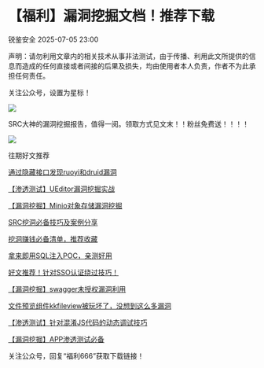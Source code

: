 #  【福利】漏洞挖掘文档！推荐下载  
 锐鉴安全   2025-07-05 23:00  
  
声明：请勿利用文章内的相关技术从事非法测试，由于传播、利用此文所提供的信息而造成的任何直接或者间接的后果及损失，均由使用者本人负责，作者不为此承担任何责任。  
  
关注公众号，设置为星标！  
  
![](https://mmbiz.qpic.cn/mmbiz_png/RLTNmn7FBP4ricRiaXQ6WVVlTAgCW8HUbC2rHkicA2rpDNEPAGyiatRibqB9LN5NyHcqLCmbibM1siaumqF5Yu6UtSsYA/640?wx_fmt=png "")  
  
SRC大神的漏洞挖掘报告，值得一阅。领取方式见文末！！粉丝免费送！！！！  
  
![](https://mmbiz.qpic.cn/mmbiz_png/RLTNmn7FBP4I6xTZnDP7MTlGPzAm870mnfWCK1rHiaiaViaB2nF95Cnibe1QNEUPNpomG3OKsnDoN7mVu89BYuC4Iw/640?wx_fmt=png&from=appmsg "")  
  
  
  
往期好文推荐  
  
[通过隐藏接口发现ruoyi和druid漏洞](https://mp.weixin.qq.com/s?__biz=MzkxMjg3NzU0Mg==&mid=2247485719&idx=1&sn=80c65694743eb5e5397583d0620d9b99&scene=21#wechat_redirect)  
  
  
[【渗透测试】UEditor漏洞挖掘实战](https://mp.weixin.qq.com/s?__biz=MzkxMjg3NzU0Mg==&mid=2247483787&idx=1&sn=7fe88690fa76a2717670672ac500b3ee&scene=21#wechat_redirect)  
  
  
[【漏洞挖掘】Minio对象存储漏洞挖掘](https://mp.weixin.qq.com/s?__biz=MzkxMjg3NzU0Mg==&mid=2247483930&idx=1&sn=2689a7fea3787e5d6637c50254aebad6&scene=21#wechat_redirect)  
  
  
[SRC挖洞必备技巧及案例分享](https://mp.weixin.qq.com/s?__biz=MzkxMjg3NzU0Mg==&mid=2247485449&idx=1&sn=c3745d89c364e18d82b09c349fd09541&scene=21#wechat_redirect)  
  
  
[挖洞赚钱必备清单，推荐收藏](https://mp.weixin.qq.com/s?__biz=MzkxMjg3NzU0Mg==&mid=2247485452&idx=1&sn=67aa5d74b0c6944e5e802e11b2c6d925&scene=21#wechat_redirect)  
  
  
[拿来即用SQL注入POC，亲测好用](https://mp.weixin.qq.com/s?__biz=MzkxMjg3NzU0Mg==&mid=2247485347&idx=1&sn=295383c5facaf1c481ac363d502b770e&scene=21#wechat_redirect)  
  
  
[好文推荐！针对SSO认证绕过技巧！](https://mp.weixin.qq.com/s?__biz=MzkxMjg3NzU0Mg==&mid=2247485275&idx=1&sn=f210d8e8027507feaf2d735e16a864af&scene=21#wechat_redirect)  
  
  
[【漏洞挖掘】swagger未授权漏洞利用](https://mp.weixin.qq.com/s?__biz=MzkxMjg3NzU0Mg==&mid=2247484484&idx=1&sn=dcde56e7fceac94cffbec52f7ef09005&scene=21#wechat_redirect)  
  
  
[文件预览组件kkfileview被玩坏了，没想到这么多漏洞](https://mp.weixin.qq.com/s?__biz=MzkxMjg3NzU0Mg==&mid=2247484074&idx=1&sn=d4e633e1d08544954150f90362f211d5&scene=21#wechat_redirect)  
  
  
[【渗透测试】针对混淆JS代码的动态调试技巧](https://mp.weixin.qq.com/s?__biz=MzkxMjg3NzU0Mg==&mid=2247483935&idx=1&sn=6076e8a54ccc9169777087517df1f943&scene=21#wechat_redirect)  
  
  
[【漏洞挖掘】APP渗透测试必备](https://mp.weixin.qq.com/s?__biz=MzkxMjg3NzU0Mg==&mid=2247484263&idx=1&sn=b13b066eca0cb0eeecbd04af903b062d&scene=21#wechat_redirect)  
  
  
  
关注公众号，回复“福利666”获取下载链接！  
  
